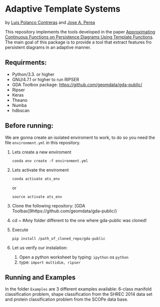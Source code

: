 # Adaptive Template Systems

by [Luis Polanco Contreras](https://www.egr.msu.edu/~polanco2/) and [Jose A. Perea](https://www.joperea.com/)

This repository implements the tools developed in the paper [Approximating Continuous Functions on Persistence Diagrams Using Template Functions](https://arxiv.org/abs/1902.07190). The main goal of this package is to provide a tool that extract features fro persistent diagrams in an adaptive manner.

## Requirments:
* Python/3.3. or higher
* GNU/4.7.1 or higher to run RIPSER
* GDA Toolbox package: https://github.com/geomdata/gda-public/
* Ripser
* Keras
* Theano
* Numba
* hdbscan

## Before running:

We are gonna create an isolated enviroment to work, to do so you need the file ```environment.yml``` in this repository.

1.  Lets create a new enviroment
	~~~
	conda env create -f environment.yml
	~~~
	
2. Lets activate the enviroment
	~~~
	conda activate ats_env
	~~~
	or 
	~~~
	source activate ats_env
	~~~
	
3. Clone the following repository: [GDA Toolbax]9https://github.com/geomdata/gda-public/)

4. cd ~ #Any folder different to the one where gda-public was cloned!

5. Execute 
	~~~
	pip install /path_of_cloned_repo/gda-public
	~~~
	
6. Let us verify our instalation:
	1. Open a python worksheet by typing: ```ipython``` os ```python```
	2. type: ```import multidim, ripser```
	

## Running and Examples

In the folder `Examples` are 3 different examples available: 6-class manifold classification problem, shape classification from the SHREC 2014 data set and protein classification problem from the SCOPe data base.
